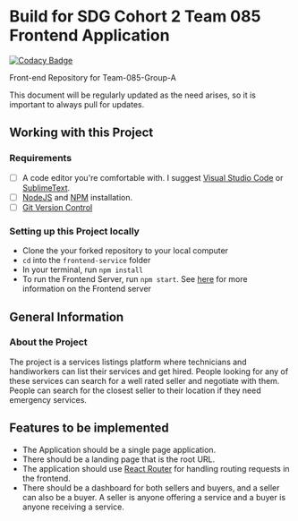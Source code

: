 # Build for SDG Cohort 2 Team 085 Frontend Application

[![Codacy Badge](https://api.codacy.com/project/badge/Grade/9a200464fb854db4a31b61a15bc412a8)](https://app.codacy.com/gh/BuildForSDGCohort2/Team-085-Frontend?utm_source=github.com&utm_medium=referral&utm_content=BuildForSDGCohort2/Team-085-Frontend&utm_campaign=Badge_Grade_Dashboard)

Front-end Repository for Team-085-Group-A

This document will be regularly updated as the need arises, so it is important to always pull for updates.

## Working with this Project

### Requirements

-   [ ] A code editor you're comfortable with. I suggest [Visual Studio Code](https://code.visualstudio.com/) or [SublimeText](https://www.sublimetext.com/).
-   [ ] [NodeJS](https://nodejs.org/en/download/) and [NPM](https://www.npmjs.com/) installation.
-   [ ] [Git Version Control](https://git-scm.com/downloads)

### Setting up this Project locally

-   Clone the your forked repository to your local computer
-   `cd` into the `frontend-service` folder
-   In your terminal, run `npm install`
-   To run the Frontend Server, run `npm start`. See [here](frontend-service/README.md) for more information on the Frontend server

## General Information

### About the Project

The project is a services listings platform where technicians and handiworkers can list their services and get hired. People looking for any of these services can search for a well rated seller and negotiate with them. People can search for the closest seller to their location if they need emergency services.

## Features to be implemented

-   The Application should be a single page application.
-   There should be a landing page that is the root URL.
-   The application should use [React Router](https://reactrouter.com/) for handling routing requests in the frontend.
-   There should be a dashboard for both sellers and buyers, and a seller can also be a buyer. A seller is anyone offering a service and a buyer is anyone receiving a service. 
